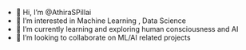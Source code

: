 - 👋 Hi, I’m @AthiraSPillai
- 👀 I’m interested in Machine Learning , Data Science
- 🌱 I’m currently learning and exploring human consciousness and AI
- 💞️ I’m looking to collaborate on ML/AI related projects


<!---
AthiraSPillai/AthiraSPillai is a ✨ special ✨ repository because its `README.md` (this file) appears on your GitHub profile.
You can click the Preview link to take a look at your changes.
--->
